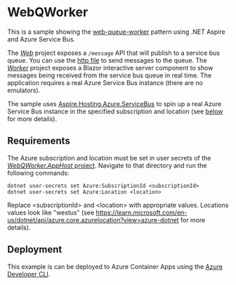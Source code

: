 # WebQWorker

This is a sample showing the [web-queue-worker](https://learn.microsoft.com/en-us/azure/architecture/guide/architecture-styles/web-queue-worker) pattern using .NET Aspire and Azure Service Bus.

The [_Web_](/Web/) project exposes a `/message` API that will publish to a service bus queue. You can use the [http file](/Web/Requests.http) to send messages to the queue.
The [_Worker_](/Worker/) project exposes a Blazor interactive server component to show messages being received from the service bus queue in real time.
The application requires a real Azure Service Bus instance (there are no emulators). 

The sample uses [Aspire.Hosting.Azure.ServiceBus](https://www.nuget.org/packages/Aspire.Hosting.Azure.ServiceBus) to spin up a real Azure Service Bus instance in the specified subscription and location (see [below](#requirements) for more details).

## Requirements

The Azure subscription and location must be set in user secrets of the [_WebQWorker.AppHost_ project](/WebQWorker.AppHost/).
Navigate to that directory and run the following commands:

```
dotnet user-secrets set Azure:SubscriptionId <subscriptionId>
dotnet user-secrets set Azure:Location <location>
```

Replace \<subscriptionId\> and \<location\> with appropriate values. Locations values look like "westus" (see https://learn.microsoft.com/en-us/dotnet/api/azure.core.azurelocation?view=azure-dotnet for more details).

## Deployment

This example is can be deployed to Azure Container Apps using the [Azure Developer CLI](https://learn.microsoft.com/en-us/azure/developer/azure-developer-cli/install-azd).
